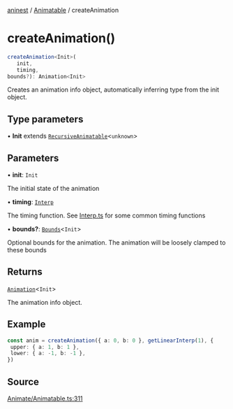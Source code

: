 [aninest](../../index.md) / [Animatable](../index.md) / createAnimation

# createAnimation()

```ts
createAnimation<Init>(
   init, 
   timing, 
bounds?): Animation<Init>
```

Creates an animation info object, automatically inferring type from the init object.

## Type parameters

• **Init** extends [`RecursiveAnimatable`](../type-aliases/RecursiveAnimatable.md)\<`unknown`\>

## Parameters

• **init**: `Init`

The initial state of the animation

• **timing**: [`Interp`](../../Interp/type-aliases/Interp.md)

The timing function. See [Interp.ts](./Interp.ts) for some common timing functions

• **bounds?**: [`Bounds`](../type-aliases/Bounds.md)\<`Init`\>

Optional bounds for the animation. The animation will be loosely clamped to these bounds

## Returns

[`Animation`](../type-aliases/Animation.md)\<`Init`\>

The animation info object.

## Example

```ts
const anim = createAnimation({ a: 0, b: 0 }, getLinearInterp(1), {
 upper: { a: 1, b: 1 },
 lower: { a: -1, b: -1 },
})
```

## Source

[Animate/Animatable.ts:311](https://github.com/plexigraph/aninest/blob/9c9889e/src/Animate/Animatable.ts#L311)
